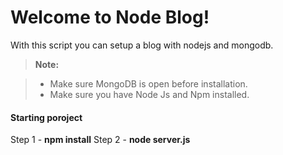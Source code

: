 Welcome to Node Blog!
===================

With this script you can setup a blog with nodejs and mongodb.

> **Note:**

> - Make sure MongoDB is open before installation.
> - Make sure you have Node Js and Npm installed.

#### <i class="icon-folder-open"></i> Starting poroject

Step 1 - **npm install**
Step 2 - **node server.js**